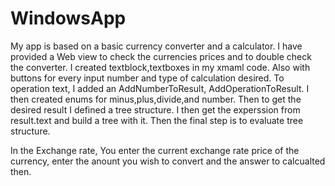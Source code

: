 # WindowsApp


My app is based on a basic currency converter and a calculator. I have provided a Web view to check the currencies prices and to double check the converter.
I created textblock,textboxes in my xmaml code. Also with buttons for every input number and type of calculation desired. 
To operation text, I added an AddNumberToResult, AddOperationToResult. I then created enums for minus,plus,divide,and number.
Then to get the desired result I defined a tree structure. I then get the experssion from result.text and build a tree with it.
Then the final step is to evaluate tree structure.

In the Exchange rate, You enter the current exchange rate price of the currency, enter the anount you wish to convert and the answer to calcualted then. 
